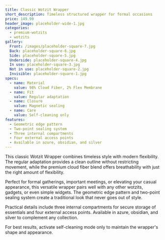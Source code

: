 ```yaml
---
title: Classic Wotzit Wrapper
short_description: Timeless structured wrapper for formal occasions
price: 149.99
header_image: placeholder-wide-1.jpg
categories:
  - premium-wotzits
  - wotzits
gallery:
  Front: /images/placeholder-square-7.jpg
  Back: placeholder-square-6.jpg
  Side: placeholder-square-5.jpg
  Underside: placeholder-square-4.jpg
  In use: placeholder-square-3.jpg
  Not in use: placeholder-square-2.jpg
  Invisible: placeholder-square-1.jpg
specs:
  - name: Material
    value: 98% Cloud Fiber, 2% Flex Membrane
  - name: Fit
    value: Regular adaptation
  - name: Closure
    value: Magnetic sealing
  - name: Care
    value: Self-cleaning only
features:
  - Geometric edge pattern
  - Two-point sealing system
  - Three internal compartments
  - Four external access points
  - Available in azure, obsidian, and silver
---
```


This classic Wotzit Wrapper combines timeless style with modern flexibility. The regular adaptation provides a clean outline without restricting movement, while the premium cloud fiber blend offers breathability with just the right amount of flexibility.

Perfect for formal gatherings, important meetings, or elevating your casual appearance, this versatile wrapper pairs well with any other wotzits, gadgets, or even simple widgets. The geometric edge pattern and two-point sealing system create a traditional look that never goes out of style.

Practical details include three internal compartments for secure storage of essentials and four external access points. Available in azure, obsidian, and silver to complement any collection.

For best results, activate self-cleaning mode only to maintain the wrapper's shape and appearance.
